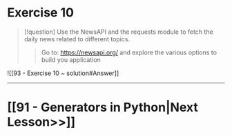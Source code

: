 # Exercise 10

>[!question]
>Use the NewsAPI and the requests module to fetch the daily news related to different topics. 
>>Go to: https://newsapi.org/
>>and explore the various options to build you application


![[93 - Exercise 10 ~ solution#Answer]]

---
# [[91 - Generators in Python|Next Lesson>>]]